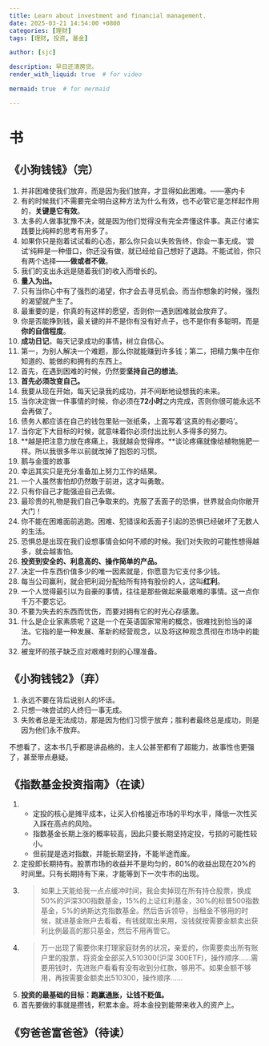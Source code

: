 ```yaml
---
title: Learn about investment and financial management.
date: 2025-03-21 14:54:00 +0800
categories: [理财]
tags: [理财, 投资, 基金]

author: [sjc]

description: 早日还清房贷。
render_with_liquid: true  # for video

mermaid: true  # for mermaid

---
```



# 书  
## 《小狗钱钱》（完）
1. 并非困难使我们放弃，而是因为我们放弃，才显得如此困难。——塞内卡
2. 有的时候我们不需要完全明白这种方法为什么有效，也不必管它是怎样起作用的，**关键是它有效**。
3. 太多的人做事犹豫不决，就是因为他们觉得没有完全弄懂这件事。真正付诸实践要比纯粹的思考有用多了。
4. 如果你只是抱着试试看的心态，那么你只会以失败告终，你会一事无成。‘尝试’纯粹是一种借口，你还没有做，就已经给自己想好了退路。不能试验，你只有两个选择——**做或者不做**。
5. 我们的支出永远是随着我们的收入而增长的。
6. **量入为出。**
7. 只有当你心中有了强烈的渴望，你才会去寻觅机会。而当你想象的时候，强烈的渴望就产生了。
8. 最重要的是，你真的有这样的愿望，否则你一遇到困难就会放弃了。
9. 你是否能挣到钱，最关键的并不是你有没有好点子，也不是你有多聪明，而是**你的自信程度**。
10. **成功日记**，每天记录成功的事情，树立自信心。
11. 第一，为别人解决一个难题，那么你就能赚到许多钱；第二，把精力集中在你知道的、能做的和拥有的东西上。
12. 首先，在遇到困难的时候，仍然要**坚持自己的想法**。
13. **首先必须改变自己。**
14. 我要从现在开始，每天记录我的成功，并不间断地设想我的未来。
15. 当你决定做一件事情的时候，你必须在**72小时**之内完成，否则你很可能永远不会再做了。
16. 债务人都应该在自己的钱包里贴一张纸条，上面写着‘这真的有必要吗’。
17. 当你定下大目标的时候，就意味着你必须付出比别人多得多的努力。
18. **越是把注意力放在疼痛上，我就越会觉得疼。**谈论疼痛就像给植物施肥一样。所以我很多年以前就改掉了抱怨的习惯。
19. 鹅与金蛋的故事
20. 幸运其实只是充分准备加上努力工作的结果。
21. 一个人虽然害怕却仍然敢于前进，这才叫勇敢。
22. 只有你自己才能强迫自己去做。
23. 最珍贵的礼物是我们自己争取来的。克服了丢面子的恐惧，世界就会向你敞开大门！
24. 你不能在困难面前逃跑。困难、犯错误和丢面子引起的恐惧已经破坏了无数人的生活。
25. 恐惧总是出现在我们设想事情会如何不顺的时候。我们对失败的可能性想得越多，就会越害怕。
26. **投资到安全的、利息高的、操作简单的产品。**
27. 决定一件东西价值多少的唯一因素就是，你愿意为它支付多少钱。
28. 每当公司赢利，就会把利润分配给所有持有股份的人，这叫**红利**。
29. 一个人觉得最引以为自豪的事情，往往是那些做起来最艰难的事情。这一点你千万不要忘记。
30. 不要为失去的东西而忧伤，而要对拥有它的时光心存感激。
31. 什么是企业家素质呢？这是一个在英语国家常用的概念，很难找到恰当的译法。它指的是一种发展、革新的经营观念，以及将这种观念贯彻在市场中的能力。
32. 被宠坏的孩子缺乏应对艰难时刻的心理准备。

## 《小狗钱钱2》（弃）
1. 永远不要在背后说别人的坏话。
2. 只想一味尝试的人终归一事无成。
3. 失败者总是无法成功，那是因为他们习惯于放弃；胜利者最终总是成功，则是因为他们永不放弃。

不想看了，这本书几乎都是讲品格的，主人公甚至都有了超能力，故事性也更强了，甚至带点悬疑。

## 《指数基金投资指南》（在读）
1. - 定投的核心是摊平成本，让买入价格接近市场的平均水平，降低一次性买入踩在高点的风险。
   - 指数基金长期上涨的概率较高，因此只要长期坚持定投，亏损的可能性较小。
   - 但前提是选对指数，并能长期坚持，不能半途而废。
2. 定投即长期持有。股票市场的收益并不是均匀的，80%的收益出现在20%的时间里。只有长期持有下来，才能等到下一次牛市的出现。
3. >如果上天能给我一点点缓冲时间，我会卖掉现在所有持仓股票，换成50%的沪深300指数基金，15%的上证红利基金，30%的标普500指数基金，5%的纳斯达克指数基金。然后告诉领导，当租金不够用的时候，就进基金账户去看看，有钱就取出来用，没钱就按需要金额卖出获利比例最高的那只基金，然后不用再管它。  
4. >万一出现了需要你来打理家庭财务的状况，亲爱的，你需要卖出所有账户里的股票，将资金全部买入510300(沪深 300ETF)，操作顺序……需要用钱时，先进账户看看有没有收到分红款，够用不。如果金额不够用，再按需要金额卖出510300，操作顺序……
5. **投资的最基础的目标：跑赢通胀，让钱不贬值。**
6. 首先要做的事就是攒钱，积累本金。将本金投到能带来收入的资产上。

## 《穷爸爸富爸爸》（待读）